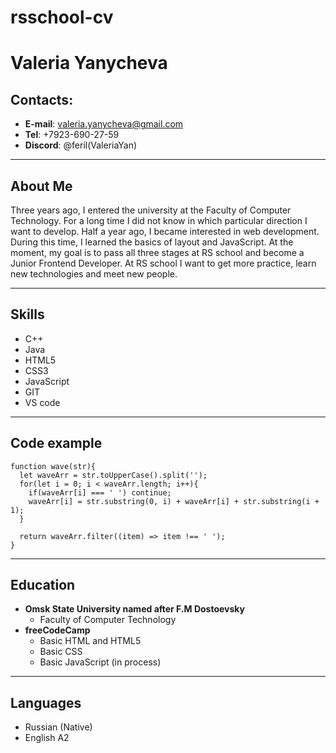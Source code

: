 # rsschool-cv

# Valeria Yanycheva
## Contacts:
* __E-mail__: valeria.yanycheva@gmail.com
* __Tel__: +7923-690-27-59
* __Discord__: @feril(ValeriaYan)

*******************************************************
## About Me
Three years ago, I entered the university at the Faculty of Computer Technology. For a long time I did not know in which particular direction I want to develop. Half a year ago, I became interested in web development. During this time, I learned the basics of layout and JavaScript. At the moment, my goal is to pass all three stages at RS school and become a Junior Frontend Developer.
At RS school I want to get more practice, learn new technologies and meet new people.

***********************************************************************************
## Skills
* C++
* Java
* HTML5
* CSS3
* JavaScript
* GIT
* VS code


*************************************************************
## Code example
```
function wave(str){
  let waveArr = str.toUpperCase().split('');
  for(let i = 0; i < waveArr.length; i++){
    if(waveArr[i] === ' ') continue;
    waveArr[i] = str.substring(0, i) + waveArr[i] + str.substring(i + 1);
  }
  
  return waveArr.filter((item) => item !== ' ');
}
```
*******************************************
## Education
* __Omsk State University named after F.М Dostoevsky__
    + Faculty of Computer Technology
* __freeCodeCamp__
    + Basic HTML and HTML5
    + Basic CSS
    + Basic JavaScript (in process)


******************************************
## Languages
* Russian (Native)
* English A2